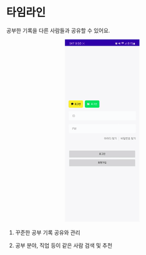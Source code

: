 # 타임라인

공부한 기록을 다른 사람들과 공유할 수 있어요.

<div align="center">
    <img src="../gif/timeline.gif"/>
</div>

1. 꾸준한 공부 기록 공유와 관리

2. 공부 분야, 직업 등이 같은 사람 검색 및 추천
